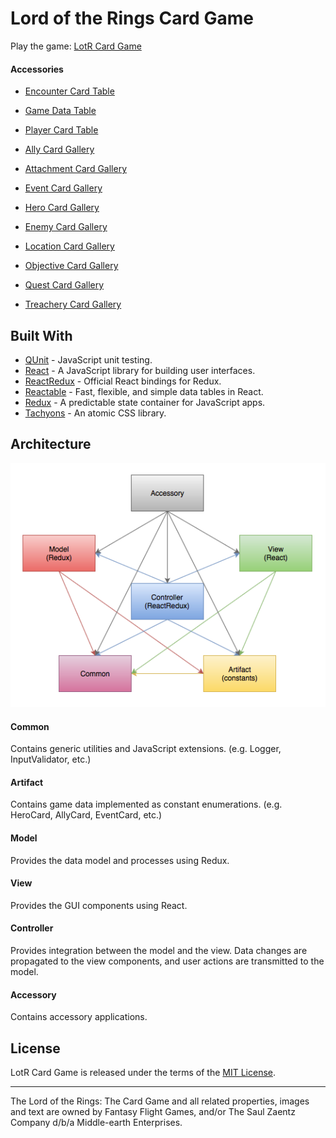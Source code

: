 # Lord of the Rings Card Game
Play the game: [LotR Card Game](https://rawgit.com/jmthompson2015/lotr-card-game/master/src/index.html)

#### Accessories
* [Encounter Card Table](https://rawgit.com/jmthompson2015/lotr-card-game/master/src/accessory/encounter-card-table/EncounterCardTable.html)
* [Game Data Table](https://rawgit.com/jmthompson2015/lotr-card-game/master/src/accessory/game-data-table/GameDataTable.html)
* [Player Card Table](https://rawgit.com/jmthompson2015/lotr-card-game/master/src/accessory/player-card-table/PlayerCardTable.html)


* [Ally Card Gallery](https://rawgit.com/jmthompson2015/lotr-card-game/master/src/accessory/ally-card-gallery/AllyCardGallery.html)
* [Attachment Card Gallery](https://rawgit.com/jmthompson2015/lotr-card-game/master/src/accessory/attachment-card-gallery/AttachmentCardGallery.html)
* [Event Card Gallery](https://rawgit.com/jmthompson2015/lotr-card-game/master/src/accessory/event-card-gallery/EventCardGallery.html)
* [Hero Card Gallery](https://rawgit.com/jmthompson2015/lotr-card-game/master/src/accessory/hero-card-gallery/HeroCardGallery.html)


* [Enemy Card Gallery](https://rawgit.com/jmthompson2015/lotr-card-game/master/src/accessory/enemy-card-gallery/EnemyCardGallery.html)
* [Location Card Gallery](https://rawgit.com/jmthompson2015/lotr-card-game/master/src/accessory/location-card-gallery/LocationCardGallery.html)
* [Objective Card Gallery](https://rawgit.com/jmthompson2015/lotr-card-game/master/src/accessory/objective-card-gallery/ObjectiveCardGallery.html)
* [Quest Card Gallery](https://rawgit.com/jmthompson2015/lotr-card-game/master/src/accessory/quest-card-gallery/QuestCardGallery.html)
* [Treachery Card Gallery](https://rawgit.com/jmthompson2015/lotr-card-game/master/src/accessory/treachery-card-gallery/TreacheryCardGallery.html)

## Built With
* [QUnit](https://qunitjs.com/) - JavaScript unit testing.
* [React](http://facebook.github.io/react/) - A JavaScript library for building user interfaces.
* [ReactRedux](https://github.com/reactjs/react-redux) - Official React bindings for Redux.
* [Reactable](http://glittershark.github.io/reactable/) - Fast, flexible, and simple data tables in React.
* [Redux](https://redux.js.org/) - A predictable state container for JavaScript apps.
* [Tachyons](http://tachyons.io) - An atomic CSS library.

## Architecture
![Web Application Diagram](doc/WebApplicationDiagram.png)

#### Common
Contains generic utilities and JavaScript extensions. (e.g. Logger, InputValidator, etc.)

#### Artifact
Contains game data implemented as constant enumerations. (e.g. HeroCard, AllyCard, EventCard, etc.)

#### Model
Provides the data model and processes using Redux.

#### View
Provides the GUI components using React.

#### Controller
Provides integration between the model and the view. Data changes are propagated to the view components, and user actions are transmitted to the model.

#### Accessory
Contains accessory applications.

## License
LotR Card Game is released under the terms of the [MIT License](https://github.com/jmthompson2015/lotr-card-game/blob/master/LICENSE.txt).

***
The Lord of the Rings: The Card Game and all related properties, images and text are owned by Fantasy Flight Games, and/or The Saul Zaentz Company d/b/a Middle-earth Enterprises.
